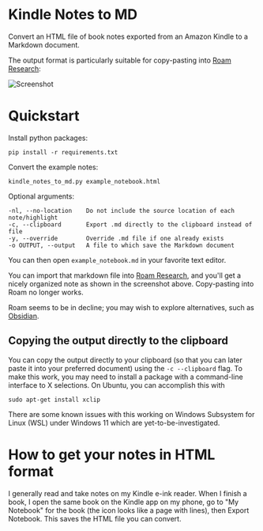 # Kindle Notes to MD

Convert an HTML file of book notes exported from an Amazon Kindle to a Markdown document.

The output format is particularly suitable for copy-pasting into
[Roam Research](https://roamresearch.com):

![Screenshot](screenshot.png)


# Quickstart

Install python packages:

    pip install -r requirements.txt

Convert the example notes:

    kindle_notes_to_md.py example_notebook.html

Optional arguments:

    -nl, --no-location    Do not include the source location of each note/highlight
    -c, --clipboard       Export .md directly to the clipboard instead of file
    -y, --override        Override .md file if one already exists
    -o OUTPUT, --output   A file to which save the Markdown document

You can then open `example_notebook.md` in your favorite text editor.

You can import that markdown file into [Roam Research](https://roamresearch.com),
and you'll get a nicely organized note as shown in the screenshot above.
Copy-pasting into Roam no longer works.

Roam seems to be in decline; you may wish to explore alternatives,
such as [Obsidian](https://obsidian.md/).



## Copying the output directly to the clipboard

You can copy the output directly to your clipboard (so that you can later paste it into your preferred document) using the `-c --clipboard` flag. To make this work, you may need to install a package with a command-line interface to X selections. On Ubuntu, you can accomplish this with

```
sudo apt-get install xclip
```

There are some known issues with this working on Windows Subsystem for Linux (WSL) under Windows 11 which are yet-to-be-investigated.


# How to get your notes in HTML format

I generally read and take notes on my Kindle e-ink reader. When I finish a book, I open the same book on the Kindle app on my phone, go to "My Notebook" for the book (the icon looks like a page with lines), then Export Notebook. This saves the HTML file you can convert.
